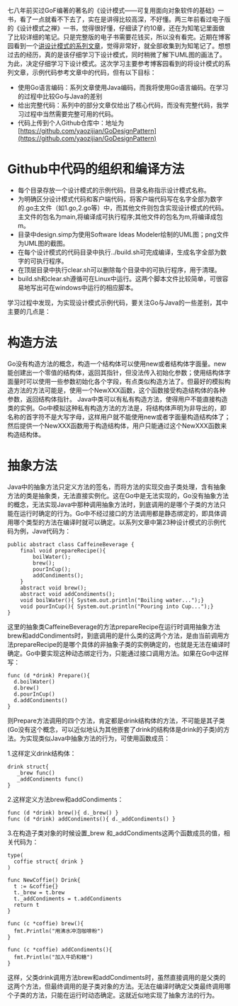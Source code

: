    七八年前买过GoF编著的著名的《设计模式——可复用面向对象软件的基础》一书，看了一点就看不下去了，实在是讲得比较高深，不好懂。两三年前看过电子版的《设计模式之禅》一书，觉得很好懂，仔细读了约10章，还在为知笔记里面做了比较详细的笔记。只是完整版的电子书需要花钱买，所以没有看完。近期在博客园看到一个[讲设计模式的系列文章](http://www.cnblogs.com/chenssy/p/3357683.html)，觉得非常好，就全部收集到为知笔记了。想想过去的经历，真的是该仔细学习下设计模式，同时稍微了解下UML图的画法了。为此，决定仔细学习下设计模式。这次学习主要参考博客园看到的将设计模式的系列文章，示例代码参考文章中的代码，但有以下目标：

* 使用Go语言编码：系列文章使用Java编码，而我将使用Go语言编码。在学习的过程中比较Go与Java的差别
* 给出完整代码：系列中的部分文章仅给出了核心代码，而没有完整代码，我学习过程中当然需要完整可用的代码。
* 代码上传到个人Github仓库中：地址为[https://github.com/yaozijian/GoDesignPattern](https://github.com/yaozijian/GoDesignPattern)

# Github中代码的组织和编译方法

* 每个目录存放一个设计模式的示例代码，目录名称指示设计模式名称。
* 为明确区分设计模式代码和客户端代码，将客户端代码写在名字全部为数字的.go主文件（如1.go,2.go等）中，而其他文件则包含实现设计模式的代码。主文件的包名为main,将编译成可执行程序;其他文件的包名为m,将编译成包m。
* 目录中design.simp为使用Software Ideas Modeler绘制的UML图；png文件为UML图的截图。
* 在每个设计模式的代码目录中执行../build.sh可完成编译，生成名字全部为数字的可执行程序。
* 在顶层目录中执行clear.sh可以删除每个目录中的可执行程序，用于清理。
* build.sh和clear.sh遵循可在Linux中运行。这两个脚本文件比较简单，可很容易地写出可在windows中运行的相应脚本。

学习过程中发现，为实现设计模式示例代码，要关注Go与Java的一些差别，其中主要的几点是：

# 构造方法
Go没有构造方法的概念，构造一个结构体可以使用new或者结构体字面量。new能创建出一个零值的结构体，返回其指针，但没法传入初始化参数；使用结构体字面量时可以使用一些参数初始化各个字段，有点类似构造方法了。但最好的模拟构造方法的方法可能是，使用一个NewXXX函数，这个函数接受构造结构体的各种参数，返回结构体指针。
Java中类可以有私有构造方法，使得用户不能直接构造类的实例。Go中模拟这种私有构造方法的方法是，将结构体声明为非导出的，即名称的首字符不是大写字母，这样用户就不能使用new或者字面量构造结构体了；然后提供一个NewXXX函数用于构造结构体，用户只能通过这个NewXXX函数来构造结构体。

# 抽象方法
Java中的抽象方法只定义方法的签名，而将方法的实现交由子类处理，含有抽象方法的类是抽象类，无法直接实例化。这在Go中是无法实现的，Go没有抽象方法的概念，无法实现Java中那种调用抽象方法时，到底调用的是哪个子类的方法只能在运行时确定的行为。Go中不经过接口的方法调用都是静态绑定的，即具体调用哪个类型的方法在编译时就可以确定。以系列文章中第23种设计模式的示例代码为例，Java代码为：

```
public abstract class CaffeineBeverage {
    final void prepareRecipe(){
        boilWater();
        brew();
        pourInCup();
        addCondiments();
    }
    abstract void brew();
    abstract void addCondiments();
    void boilWater(){ System.out.println("Boiling water...");}
    void pourInCup(){ System.out.println("Pouring into Cup...");}
}
```

这里的抽象类CaffeineBeverage的方法prepareRecipe在运行时调用抽象方法brew和addCondiments时，到底调用的是什么类的这两个方法，是由当前调用方法prepareRecipe的是哪个具体的非抽象子类的实例确定的，也就是无法在编译时确定。Go中要实现这种动态绑定行为，只能通过接口调用方法。如果在Go中这样写：

```
func (d *drink) Prepare(){
  d.boilWater()
  d.brew()
  d.pourInCup()
  d.addCondiments()
}
```

则Prepare方法调用的四个方法，肯定都是drink结构体的方法，不可能是其子类(Go没有这个概念，可以近似地认为其他嵌套了drink的结构体是drink的子类)的方法。为实现类似Java中抽象方法的行为，可使用函数成员：

1.这样定义drink结构体：

```
drink struct{
   _brew func()
   _addCondiments func()
}
```

2.这样定义方法brew和addCondiments：

```
func (d *drink) brew(){ d._brew() }
func (d *drink) addCondiments(){ d._addCondiments() }
```

3.在构造子类对象的时候设置_brew 和_addCondiments这两个函数成员的值，相关代码为：

```
type(
  coffie struct{ drink }
)

func NewCoffie() Drink{
  t := &coffie{}
  t._brew = t.brew
  t._addCondiments = t.addCondiments
  return t
}

func (c *coffie) brew(){
  fmt.Println("用沸水冲泡咖啡粉")
}

func (c *coffie) addCondiments(){
  fmt.Println("加入牛奶和糖")
}
```

这样，父类drink调用方法brew和addCondiments时，虽然直接调用的是父类的这两个方法，但最终调用的是子类对象的方法。无法在编译时确定父类最终调用哪个子类的方法，只能在运行时动态确定。这就近似地实现了抽象方法的行为。
